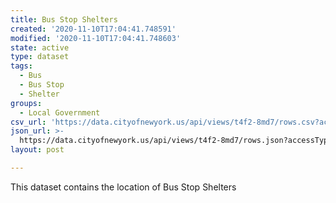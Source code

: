 ```yaml
---
title: Bus Stop Shelters
created: '2020-11-10T17:04:41.748591'
modified: '2020-11-10T17:04:41.748603'
state: active
type: dataset
tags:
  - Bus
  - Bus Stop
  - Shelter
groups:
  - Local Government
csv_url: 'https://data.cityofnewyork.us/api/views/t4f2-8md7/rows.csv?accessType=DOWNLOAD'
json_url: >-
  https://data.cityofnewyork.us/api/views/t4f2-8md7/rows.json?accessType=DOWNLOAD
layout: post

---
```

This dataset contains the location of Bus Stop Shelters

